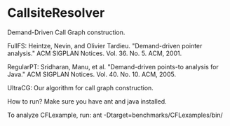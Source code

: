 CallsiteResolver
================

Demand-Driven Call Graph construction. 

FullFS:
Heintze, Nevin, and Olivier Tardieu. "Demand-driven pointer analysis." ACM SIGPLAN Notices. Vol. 36. No. 5. ACM, 2001.

RegularPT:
Sridharan, Manu, et al. "Demand-driven points-to analysis for Java." ACM SIGPLAN Notices. Vol. 40. No. 10. ACM, 2005.

UltraCG: Our algorithm for call graph construction.


How to run?
Make sure you have ant and java installed.

To analyze CFLexample, run:
ant -Dtarget=benchmarks/CFLexamples/bin/
